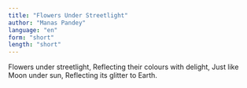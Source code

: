 ```yaml
---
title: "Flowers Under Streetlight"
author: "Manas Pandey"
language: "en"
form: "short"
length: "short"
---
```

Flowers under streetlight,
Reflecting their colours with delight,
Just like Moon under sun,
Reflecting its glitter to Earth.